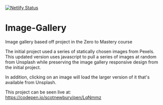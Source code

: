[![Netlify Status](https://api.netlify.com/api/v1/badges/6d58d0f9-39ab-4858-ae7e-700692347c0a/deploy-status)](https://app.netlify.com/sites/newbury-image-gallery/deploys)

# Image-Gallery

Image gallery based off project in the Zero to Mastery course

The initial project used a series of statically chosen images from Pexels. This updated version uses javascript to pull a series of images at random from Unsplash while preserving the image gallery responsive design from the initial project.

In addition, clicking on an image will load the larger version of it that's available from Unsplash.

This project can be seen live at: https://codepen.io/scotnewbury/pen/LqNmmz
